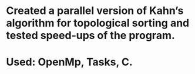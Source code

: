 # Created a parallel version of Kahn’s algorithm for topological sorting and tested speed-ups of the program.   
# Used: OpenMp, Tasks, C.
